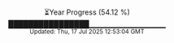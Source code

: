 <p align="center">
⏳Year Progress (54.12 %) <br>
████████████████▁▁▁▁▁▁▁▁▁▁▁▁▁▁ <br>
<sub>Updated: Thu, 17 Jul 2025 12:53:04 GMT</sub>
</p>


